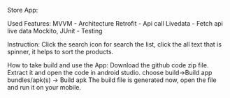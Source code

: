 Store App:

Used Features:
MVVM - Architecture
Retrofit - Api call
Livedata - Fetch api live data
Mockito, JUnit - Testing

Instruction:
Click the search icon for search the list, 
click the all text that is spinner, it helps to sort the products.

How to take build and use the App:
Download the github code zip file.
Extract it and open the code in android studio.
choose build->Build app bundles/apk(s) -> Build apk
The build file is generated now, open the file and run it on your mobile.
